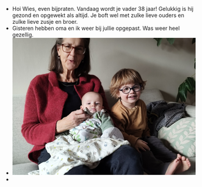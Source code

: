 - Hoi Wies, even bijpraten. Vandaag wordt je vader 38 jaar! Gelukkig is hij gezond en opgewekt als altijd. Je boft wel met zulke lieve ouders en zulke lieve zusje en broer.
- Gisteren hebben oma en ik weer bij jullie opgepast. Was weer heel gezellig.
- ![2025-01-24-19-22-40.jpeg](../assets/2025-01-24-19-22-40.jpeg)
-